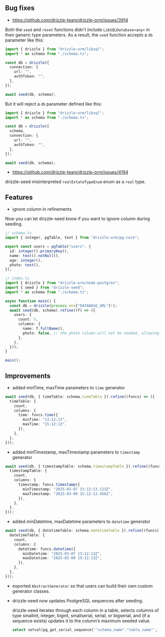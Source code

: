 ## Bug fixes

- https://github.com/drizzle-team/drizzle-orm/issues/3914

Both the `seed` and `reset` functions didn't include `LibSQLDatabase<any>` in their generic type parameters.
As a result, the `seed` function accepts a `db` parameter like this:

```ts
import { drizzle } from "drizzle-orm/libsql";
import * as schema from "./schema.ts";

const db = drizzle({
  connection: {
    url: "",
    authToken: "",
  },
});

await seed(db, schema);
```

But it will reject a `db` parameter defined like this:

```ts
import { drizzle } from "drizzle-orm/libsql";
import * as schema from "./schema.ts";

const db = drizzle({
  schema,
  connection: {
    url: "",
    authToken: "",
  },
});

await seed(db, schema);
```

- https://github.com/drizzle-team/drizzle-orm/issues/4194

drizzle-seed misinterpreted `realEstateTypeEnum` enum as a `real` type.

## Features

- ignore column in refinements

Now you can let drizzle-seed know if you want to ignore column during seeding.

```ts
// schema.ts
import { integer, pgTable, text } from "drizzle-orm/pg-core";

export const users = pgTable("users", {
  id: integer().primaryKey(),
  name: text().notNull(),
  age: integer(),
  photo: text(),
});
```

```ts
// index.ts
import { drizzle } from "drizzle-orm/node-postgres";
import { seed } from "drizzle-seed";
import * as schema from "./schema.ts";

async function main() {
  const db = drizzle(process.env["DATABASE_URL"]!);
  await seed(db, schema).refine((f) => ({
    users: {
      count: 5,
      columns: {
        name: f.fullName(),
        photo: false, // the photo column will not be seeded, allowing the database to use its default value.
      },
    },
  }));
}

main();
```

## Improvements

- added minTime, maxTime parameters to `time` generator

```ts
await seed(db, { timeTable: schema.timeTable }).refine((funcs) => ({
  timeTable: {
    count,
    columns: {
      time: funcs.time({
        minTime: "13:12:13",
        maxTime: "15:12:13",
      }),
    },
  },
}));
```

- added minTimestamp, maxTimestamp parameters to `timestamp` generator

```ts
await seed(db, { timestampTable: schema.timestampTable }).refine((funcs) => ({
  timestampTable: {
    count,
    columns: {
      timestamp: funcs.timestamp({
        minTimestamp: "2025-03-07 13:12:13.123Z",
        maxTimestamp: "2025-03-09 15:12:13.456Z",
      }),
    },
  },
}));
```

- added minDatetime, maxDatetime parameters to `datetime` generator

```ts
await seed(db, { datetimeTable: schema.datetimeTable }).refine((funcs) => ({
  datetimeTable: {
    count,
    columns: {
      datetime: funcs.datetime({
        minDatetime: "2025-03-07 13:12:13Z",
        maxDatetime: "2025-03-09 15:12:13Z",
      }),
    },
  },
}));
```

- exported `AbstractGenerator` so that users can build their own custom generator classes.

- drizzle-seed now updates PostgreSQL sequences after seeding.

  drizzle-seed iterates through each column in a table, selects columns of type smallint, integer, bigint, smallserial, serial, or bigserial, and (if a sequence exists) updates it to the column’s maximum seeded value.

  ```sql
  select setval(pg_get_serial_sequence('"schema_name"."table_name"', 'column_name'), 3, true);
  ```
